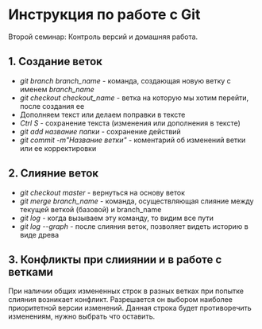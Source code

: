 # Инструкция по работе с Git
Второй семинар: Контроль версий и домашняя работа.

## 1. Создание веток

* *git branch branch_name* -  команда,  создающая  новую  ветку с именем *branch_name*
* *git checkout checkout_name* - ветка на которую мы хотим перейти, после создания ее
* Дополняем текст или делаем поправки в тексте
* *Ctrl S* - сохранение текста (изменения или дополнения в тексте)
* *git add название папки* - сохранение действий
* *git commit -m"Название ветки"* - коментарий об изменений ветки или ее корректировки

## 2. Слияние веток

* *git checkout master* - вернуться на основу веток
* *git merge branch_name* - команда, осуществляющая слияние между текущей веткой (базовой) и branch_name
* *git log* - когда вызываем эту команду, то видим все пути
* *git log --graph* - после слияния веток, позволяет видеть историю в виде древа

## 3. Конфликты при слииянии и в работе с ветками

При наличии общих измененных строк в разных ветках при попытке слияния возникает конфликт. Разрешается он выбором наиболее приоритетной версии изменений.
Данная строка будет противоречить изменениям, нужно выбрать что оставить.

